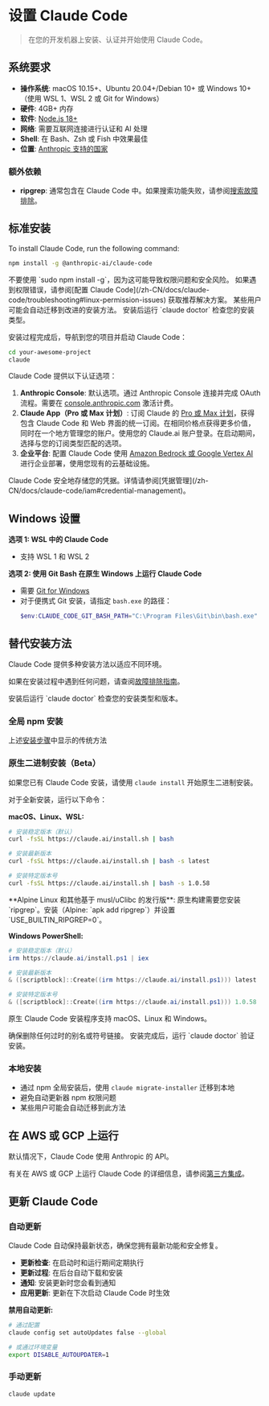 # 设置 Claude Code

> 在您的开发机器上安装、认证并开始使用 Claude Code。

## 系统要求

* **操作系统**: macOS 10.15+、Ubuntu 20.04+/Debian 10+ 或 Windows 10+（使用 WSL 1、WSL 2 或 Git for Windows）
* **硬件**: 4GB+ 内存
* **软件**: [Node.js 18+](https://nodejs.org/en/download)
* **网络**: 需要互联网连接进行认证和 AI 处理
* **Shell**: 在 Bash、Zsh 或 Fish 中效果最佳
* **位置**: [Anthropic 支持的国家](https://www.anthropic.com/supported-countries)

### 额外依赖

* **ripgrep**: 通常包含在 Claude Code 中。如果搜索功能失败，请参阅[搜索故障排除](/zh-CN/docs/claude-code/troubleshooting#search-and-discovery-issues)。

## 标准安装

To install Claude Code, run the following command:

```sh
npm install -g @anthropic-ai/claude-code
```

<Warning>
  不要使用 `sudo npm install -g`，因为这可能导致权限问题和安全风险。
  如果遇到权限错误，请参阅[配置 Claude Code](/zh-CN/docs/claude-code/troubleshooting#linux-permission-issues) 获取推荐解决方案。
</Warning>

<Note>
  某些用户可能会自动迁移到改进的安装方法。
  安装后运行 `claude doctor` 检查您的安装类型。
</Note>

安装过程完成后，导航到您的项目并启动 Claude Code：

```bash
cd your-awesome-project
claude
```

Claude Code 提供以下认证选项：

1. **Anthropic Console**: 默认选项。通过 Anthropic Console 连接并完成 OAuth 流程。需要在 [console.anthropic.com](https://console.anthropic.com) 激活计费。
2. **Claude App（Pro 或 Max 计划）**: 订阅 Claude 的 [Pro 或 Max 计划](https://www.anthropic.com/pricing)，获得包含 Claude Code 和 Web 界面的统一订阅。在相同价格点获得更多价值，同时在一个地方管理您的账户。使用您的 Claude.ai 账户登录。在启动期间，选择与您的订阅类型匹配的选项。
3. **企业平台**: 配置 Claude Code 使用 [Amazon Bedrock 或 Google Vertex AI](/zh-CN/docs/claude-code/third-party-integrations) 进行企业部署，使用您现有的云基础设施。

<Note>
  Claude Code 安全地存储您的凭据。详情请参阅[凭据管理](/zh-CN/docs/claude-code/iam#credential-management)。
</Note>

## Windows 设置

**选项 1: WSL 中的 Claude Code**

* 支持 WSL 1 和 WSL 2

**选项 2: 使用 Git Bash 在原生 Windows 上运行 Claude Code**

* 需要 [Git for Windows](https://git-scm.com/downloads/win)
* 对于便携式 Git 安装，请指定 `bash.exe` 的路径：
  ```powershell
  $env:CLAUDE_CODE_GIT_BASH_PATH="C:\Program Files\Git\bin\bash.exe"
  ```

## 替代安装方法

Claude Code 提供多种安装方法以适应不同环境。

如果在安装过程中遇到任何问题，请查阅[故障排除指南](/zh-CN/docs/claude-code/troubleshooting#linux-permission-issues)。

<Tip>
  安装后运行 `claude doctor` 检查您的安装类型和版本。
</Tip>

### 全局 npm 安装

上述[安装步骤](#install-and-authenticate)中显示的传统方法

### 原生二进制安装（Beta）

如果您已有 Claude Code 安装，请使用 `claude install` 开始原生二进制安装。

对于全新安装，运行以下命令：

**macOS、Linux、WSL:**

```bash
# 安装稳定版本（默认）
curl -fsSL https://claude.ai/install.sh | bash

# 安装最新版本
curl -fsSL https://claude.ai/install.sh | bash -s latest

# 安装特定版本号
curl -fsSL https://claude.ai/install.sh | bash -s 1.0.58
```

<Note>
  **Alpine Linux 和其他基于 musl/uClibc 的发行版**: 原生构建需要您安装 `ripgrep`。安装（Alpine: `apk add ripgrep`）并设置 `USE_BUILTIN_RIPGREP=0`。
</Note>

**Windows PowerShell:**

```powershell
# 安装稳定版本（默认）
irm https://claude.ai/install.ps1 | iex

# 安装最新版本
& ([scriptblock]::Create((irm https://claude.ai/install.ps1))) latest

# 安装特定版本号
& ([scriptblock]::Create((irm https://claude.ai/install.ps1))) 1.0.58

```

原生 Claude Code 安装程序支持 macOS、Linux 和 Windows。

<Tip>
  确保删除任何过时的别名或符号链接。
  安装完成后，运行 `claude doctor` 验证安装。
</Tip>

### 本地安装

* 通过 npm 全局安装后，使用 `claude migrate-installer` 迁移到本地
* 避免自动更新器 npm 权限问题
* 某些用户可能会自动迁移到此方法

## 在 AWS 或 GCP 上运行

默认情况下，Claude Code 使用 Anthropic 的 API。

有关在 AWS 或 GCP 上运行 Claude Code 的详细信息，请参阅[第三方集成](/zh-CN/docs/claude-code/third-party-integrations)。

## 更新 Claude Code

### 自动更新

Claude Code 自动保持最新状态，确保您拥有最新功能和安全修复。

* **更新检查**: 在启动时和运行期间定期执行
* **更新过程**: 在后台自动下载和安装
* **通知**: 安装更新时您会看到通知
* **应用更新**: 更新在下次启动 Claude Code 时生效

**禁用自动更新:**

```bash
# 通过配置
claude config set autoUpdates false --global

# 或通过环境变量
export DISABLE_AUTOUPDATER=1
```

### 手动更新

```bash
claude update
```
